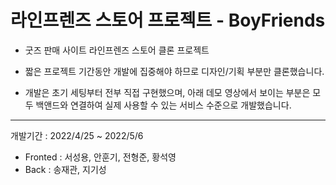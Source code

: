 # 라인프렌즈 스토어 프로젝트 - BoyFriends

- 굿즈 판매 사이트 라인프렌즈 스토어 클론 프로젝트
- 짧은 프로젝트 기간동안 개발에 집중해야 하므로 디자인/기획 부분만 클론했습니다.

- 개발은 초기 세팅부터 전부 직접 구현했으며, 아래 데모 영상에서 보이는 부분은 모두 백앤드와 연결하여 실제 사용할 수 있는 서비스 수준으로 개발했습니다.

---

개발기간 : 2022/4/25 ~ 2022/5/6

- Fronted : 서성용, 안훈기, 전형준, 황석영
- Back : 송재관, 지기성
